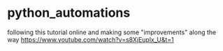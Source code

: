﻿# python_automations
following this tutorial online and making some "improvements" along the way
https://www.youtube.com/watch?v=s8XjEuplx_U&t=1
